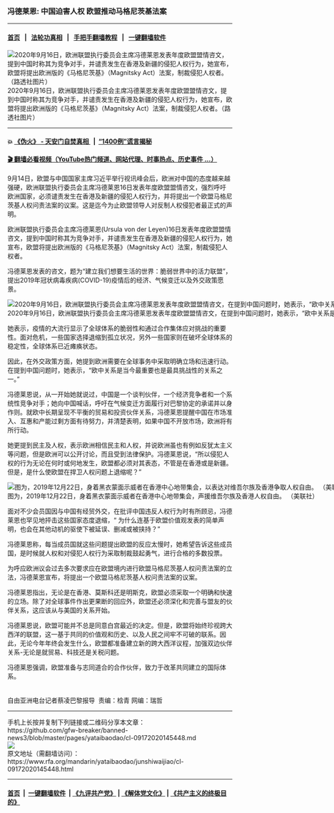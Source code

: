 ### 冯德莱恩: 中国迫害人权 欧盟推动马格尼茨基法案
------------------------

#### [首页](https://github.com/gfw-breaker/banned-news3/blob/master/README.md) &nbsp;&nbsp;|&nbsp;&nbsp; [法轮功真相](https://github.com/begood0513/basic/blob/master/README.md)  &nbsp;&nbsp;|&nbsp;&nbsp; [手把手翻墙教程](https://github.com/gfw-breaker/guides/wiki)  &nbsp;&nbsp;|&nbsp;&nbsp; [一键翻墙软件](https://github.com/gfw-breaker/nogfw/blob/master/README.md)  



<div id="headerimg">
 <img alt="2020年9月16日，欧洲联盟执行委员会主席冯德莱恩发表年度欧盟盟情咨文，提到中国时称其为竞争对手，并谴责发生在香港及新疆的侵犯人权行为，她宣布，欧盟将提出欧洲版的《马格尼茨基》（Magnitsky Act）法案，制裁侵犯人权者。（路透社图片）" src="https://www.rfa.org/mandarin/yataibaodao/junshiwaijiao/cl-09172020145448.html/2020-09-16T135615Z_1109428284_RC2PZI9HPTKY_RTRMADP_3_EU-SUMMIT-WEAKNESSES.jpg/@@images/580ec960-0f4a-4da4-8e64-ee8a6295eeac.jpeg" title="2020年9月16日，欧洲联盟执行委员会主席冯德莱恩发表年度欧盟盟情咨文，提到中国时称其为竞争对手，并谴责发生在香港及新疆的侵犯人权行为，她宣布，欧盟将提出欧洲版的《马格尼茨基》（Magnitsky Act）法案，制裁侵犯人权者。（路透社图片）"/>
 <div id="headerimgcontents">
  <div id="headerimgcaption">
   <span>
    2020年9月16日，欧洲联盟执行委员会主席冯德莱恩发表年度欧盟盟情咨文，提到中国时称其为竞争对手，并谴责发生在香港及新疆的侵犯人权行为，她宣布，欧盟将提出欧洲版的《马格尼茨基》（Magnitsky Act）法案，制裁侵犯人权者。（路透社图片）
   </span>
   <!-- zoomattribute -->
  </div>
  <!-- headerimgcaption -->
 </div>
 <!-- headerimagecontents -->
</div>

<hr/>


#### 💥 [《伪火》 - 天安门自焚真相 ](http://158.247.195.190:10000/videos/blog/weihuo.html)&nbsp; |&nbsp; [“1400例”谎言揭秘  ](http://158.247.195.190:10000/videos/blog/jiexi1400.html)

#### [ 🎬  翻墙必看视频（YouTube热门频道、网站代理、时事热点、历史事件 ...）](https://github.com/gfw-breaker/links/blob/master/banned.md)

<div id="storytext">
 <div>
  <div class="slot_header">
  </div>
 </div>
 <p>
 </p>
 <p>
  9月14日，欧盟与中国国家主席习近平举行视讯峰会后，欧洲对中国的态度越来越强硬，欧洲联盟执行委员会主席冯德莱恩16日发表年度欧盟盟情咨文，强烈呼吁欧洲国家，必须谴责发生在香港及新疆的侵犯人权行为，并将提出一个欧盟马格尼茨基人权问责法案的议案。这是迄今为止欧盟领导人对反制人权侵犯者最正式的声明。
 </p>
 <p>
  欧洲联盟执行委员会主席冯德莱恩(Ursula von der Leyen)16日发表年度欧盟盟情咨文，提到中国时称其为竞争对手，并谴责发生在香港及新疆的侵犯人权行为，她宣布，欧盟将提出欧洲版的《马格尼茨基》（Magnitsky Act）法案，制裁侵犯人权者。
 </p>
 <p>
 </p>
 <p>
 </p>
 <p>
  冯德莱恩发表的咨文，题为“建立我们想要生活的世界：脆弱世界中的活力联盟”，提出2019年冠状病毒疾病(COVID-19)疫情后的经济、气候变迁以及外交政策愿景。
 </p>
 <p>
 </p>
 <p>
  <div class="image-inline captioned" style="width:1500px;">
   <div style="width:1500px;">
    <img alt="2020年9月16日，欧洲联盟执行委员会主席冯德莱恩发表年度欧盟盟情咨文，在提到中国问题时，她表示，“欧中关系是当今最重要也是最具挑战性的关系之一。”（路透社图片）" src="https://www.rfa.org/mandarin/yataibaodao/junshiwaijiao/cl-09172020145448.html/2020-09-16T090549Z_1905186017_RC2LZI9YL979_RTRMADP_3_EU-COMMISSION.jpg" title="2020年9月16日，欧洲联盟执行委员会主席冯德莱恩发表年度欧盟盟情咨文，在提到中国问题时，她表示，“欧中关系是当今最重要也是最具挑战性的关系之一。”（路透社图片）"/>
   </div>
   <div class="image-caption">
    <span style="width:1500px;">
     2020年9月16日，欧洲联盟执行委员会主席冯德莱恩发表年度欧盟盟情咨文，在提到中国问题时，她表示，“欧中关系是当今最重要也是最具挑战性的关系之一。”（路透社图片）
    </span>
    <span class="copyright">
    </span>
   </div>
  </div>
 </p>
 <p>
  她表示，疫情的大流行显示了全球体系的脆弱性和通过合作集体应对挑战的重要性。面对危机，一些国家选择退缩到孤立状况，另外一些国家则在破坏全球体系的稳定性，全球体系已近瘫痪状态。
 </p>
 <p>
  因此，在外交政策方面，她提到欧洲需要在全球事务中采取明确立场和迅速行动。在提到中国问题时，她表示，“欧中关系是当今最重要也是最具挑战性的关系之一。”
 </p>
 <p>
  冯德莱恩说，从一开始她就说过，中国是一个谈判伙伴，一个经济竞争者和一个系统性竞争对手；她向中国喊话，呼吁在气候变迁方面履行对巴黎协定的承诺并以身作则。就欧中长期呈现不平衡的贸易和投资伙伴关系，冯德莱恩提醒中国在市场准入、互惠和产能过剩方面有待努力，并清楚表明，如果中国不开放市场，欧洲将有所行动。
 </p>
 <p>
  她更提到民主及人权，表示欧洲相信民主和人权，并说欧洲虽也有例如反犹太主义等问题，但是欧洲可以公开讨论，而且受到法律保护。冯德莱恩说，“所以侵犯人权的行为无论在何时或何地发生，欧盟都必须对其表态，不管是在香港或是新疆。但是，是什么使欧盟在捍卫人权问题上退缩呢？”
 </p>
 <p>
 </p>
 <p>
  <div class="image-inline captioned" style="width:1500px;">
   <div style="width:1500px;">
    <img alt="图为，2019年12月22日，身着黑衣蒙面示威者在香港中心地带集会，以表达对维吾尔族及香港争取人权自由。 （美联社）" src="https://www.rfa.org/mandarin/yataibaodao/junshiwaijiao/cl-09172020145448.html/AP_19356312484564.jpg" title="图为，2019年12月22日，身着黑衣蒙面示威者在香港中心地带集会，声援维吾尔族及香港人权自由。 （美联社）"/>
   </div>
   <div class="image-caption">
    <span style="width:1500px;">
     图为，2019年12月22日，身着黑衣蒙面示威者在香港中心地带集会，声援维吾尔族及香港人权自由。 （美联社）
    </span>
    <span class="copyright">
    </span>
   </div>
  </div>
 </p>
 <p>
  面对不少会员国因与中国有经贸外交，在批评中国违反人权行为时有所顾忌，冯德莱恩也罕见地抨击这些国家态度退缩，“ 为什么连基于欧盟价值观发表的简单声明，也会在其他动机的驱使下被延误、删减或被挟持？”
 </p>
 <p>
  冯德莱恩称，每当成员国就这些问题提出欧盟的反应太慢时，她希望告诉这些成员国，是时候就人权和对侵犯人权行为采取制裁鼓起勇气，进行合格的多数投票。
 </p>
 <p>
  为呼应欧洲议会过去多次要求应在欧盟境内进行欧盟马格尼茨基人权问责法案的立法，冯德莱恩宣布，将提出一个欧盟马格尼茨基人权问责法案的议案。
 </p>
 <p>
  冯德莱恩指出，无论是在香港、莫斯科还是明斯克，欧盟必须采取一个明确和快速的立场。除了对全球事件作出更果断的回应外，欧盟还必须深化和完善与盟友的伙伴关系，这应该从与美国的关系开始。
 </p>
 <p>
  冯德莱恩说，欧盟可能并不总是同意白宫最近的决定。但是，欧盟将始终珍视跨大西洋的联盟，这一基于共同的价值观和历史、以及人民之间牢不可破的联系。因此，无论今年年终会发生什么，欧盟都准备建立新的跨大西洋议程，加强双边伙伴关系-无论是就贸易、科技还是关税问题。
 </p>
 <p>
  冯德莱恩强调，欧盟准备与志同道合的合作伙伴，致力于改革共同建立的国际体系。
  <br/>
  <br/>
  <br/>
  自由亚洲电台记者蔡凌巴黎报导  责编：梒青 网编：瑞哲
 </p>
</div>

<hr/>
手机上长按并复制下列链接或二维码分享本文章：<br/>
https://github.com/gfw-breaker/banned-news3/blob/master/pages/yataibaodao/cl-09172020145448.md <br/>
<a href='https://github.com/gfw-breaker/banned-news3/blob/master/pages/yataibaodao/cl-09172020145448.md'><img src='https://github.com/gfw-breaker/banned-news3/blob/master/pages/yataibaodao/cl-09172020145448.md.png'/></a> <br/>
原文地址（需翻墙访问）：https://www.rfa.org/mandarin/yataibaodao/junshiwaijiao/cl-09172020145448.html


------------------------
#### [首页](https://github.com/gfw-breaker/banned-news3/blob/master/README.md) &nbsp;|&nbsp; [一键翻墙软件](https://github.com/gfw-breaker/nogfw/blob/master/README.md) &nbsp;| [《九评共产党》](https://github.com/gfw-breaker/9ping.md/blob/master/README.md#九评之一评共产党是什么) | [《解体党文化》](https://github.com/gfw-breaker/jtdwh.md/blob/master/README.md) | [《共产主义的终极目的》](https://github.com/gfw-breaker/gczydzjmd.md/blob/master/README.md)


<img src='http://gfw-breaker.win/banned-news3/pages/yataibaodao/cl-09172020145448.md' width='0px' height='0px'/>
